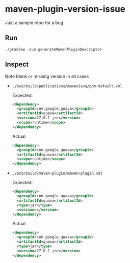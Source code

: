 # maven-plugin-version-issue
Just a sample repo for a bug

## Run 
```
./gradlew :sub:generateMavenPluginDescriptor
```

## Inspect
Note blank or missing version in all cases

- `./sub/build/publications/mavenJava/pom-default.xml`

    Expected:
    ```xml
    <dependency>
      <groupId>com.google.guava</groupId>
      <artifactId>guava</artifactId>
      <version>27.0.1-jre</version>
      <scope>runtime</scope>
    </dependency>
    ```

    Actual:
    ```xml
    <dependency>
      <groupId>com.google.guava</groupId>
      <artifactId>guava</artifactId>
      <scope>runtime</scope>
    </dependency>
    ```

- `./sub/build/maven-plugin/maven/plugin.xml`
    
    Expected:
    ```xml
    <dependency>
      <groupId>com.google.guava</groupId>
      <artifactId>guava</artifactId>
      <type>jar</type>
      <version></version>
    </dependency>
    ```
    
    Actual:
    ```xml
    <dependency>
      <groupId>com.google.guava</groupId>
      <artifactId>guava</artifactId>
      <type>jar</type>
      <version>27.0.1-jre</version>
    </dependency>
    ```
